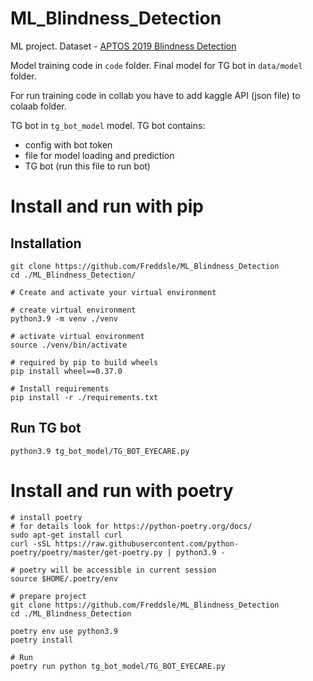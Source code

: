 # ML_Blindness_Detection
ML project. Dataset - [APTOS 2019 Blindness Detection](https://www.kaggle.com/competitions/aptos2019-blindness-detection/data)


Model training code in `code` folder. Final model for TG bot in `data/model` folder.

For run training code in collab you have to add kaggle API (json file) to colaab folder.

TG bot in `tg_bot_model` model. TG bot contains:
- config with bot token
- file for model loading and prediction
- TG bot (run this file to run bot)


# Install and run with pip
## Installation

```console
git clone https://github.com/Freddsle/ML_Blindness_Detection
cd ./ML_Blindness_Detection/

# Create and activate your virtual environment

# create virtual environment
python3.9 -m venv ./venv

# activate virtual environment
source ./venv/bin/activate

# required by pip to build wheels
pip install wheel==0.37.0 

# Install requirements
pip install -r ./requirements.txt
```

## Run TG bot
```console
python3.9 tg_bot_model/TG_BOT_EYECARE.py 
```

# Install and run with poetry
```console
# install poetry
# for details look for https://python-poetry.org/docs/
sudo apt-get install curl
curl -sSL https://raw.githubusercontent.com/python-poetry/poetry/master/get-poetry.py | python3.9 -

# poetry will be accessible in current session
source $HOME/.poetry/env

# prepare project
git clone https://github.com/Freddsle/ML_Blindness_Detection
cd ./ML_Blindness_Detection

poetry env use python3.9
poetry install

# Run
poetry run python tg_bot_model/TG_BOT_EYECARE.py 

```
